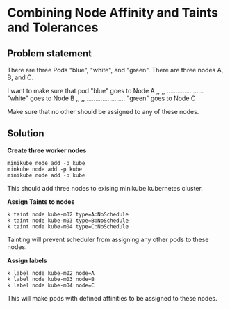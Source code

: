 # Combining Node Affinity and Taints and Tolerances

## Problem statement

There are three Pods "blue", "white", and "green". There are three nodes A, B, and C. 

I want to make sure that pod "blue" goes to Node A
,, ,,  ..................... "white" goes to Node B
,, ,, ...................... "green" goes to Node C

Make sure that no other should be assigned to any of these nodes.


## Solution

**Create three worker nodes**

```
minikube node add -p kube
minkube node add -p kube
minikube node add -p kube
```

This should add three nodes to exising minikube kubernetes cluster.

**Assign Taints to nodes**

```
k taint node kube-m02 type=A:NoSchedule
k taint node kube-m03 type=B:NoSchedule
k taint node kube-m04 type=C:NoSchedule
```

Tainting will prevent scheduler from assigning any other pods to these nodes.

**Assign labels**

```
k label node kube-m02 node=A
k label node kube-m03 node=B
k label node kube-m04 node=C
```

This will make pods with defined affinities to be assigned to these nodes.
